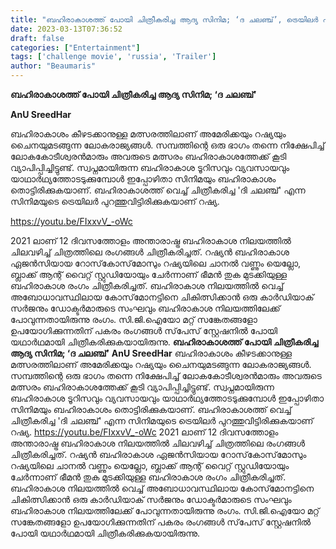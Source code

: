 ```yaml
---
title: "ബഹിരാകാശത്ത് പോയി ചിത്രീകരിച്ച ആദ്യ സിനിമ; ‘ദ ചലഞ്ച്’, ട്രെയിലർ പുറത്തുവിട്ട് റഷ്യ"
date: 2023-03-13T07:36:52
draft: false
categories: ["Entertainment"]
tags: ['challenge movie', 'russia', 'Trailer']
author: "Beaumaris"
---
```


<strong>ബഹിരാകാശത്ത് പോയി ചിത്രീകരിച്ച ആദ്യ സിനിമ; ‘ദ ചലഞ്ച്’</strong>

<strong> AnU SreedHar </strong>

ബഹിരാകാശം കീഴടക്കാനുള്ള മത്സരത്തിലാണ് അമേരിക്കയും റഷ്യയും ചൈനയുമടങ്ങുന്ന ലോകരാജ്യങ്ങൾ. സമ്പത്തിന്റെ ഒരു ഭാഗം തന്നെ നിക്ഷേപിച്ച് ലോകകോടീശ്വരൻമാരും അവരുടെ മത്സരം ബഹിരാകാശത്തേക്ക് കൂടി വ്യാപിപ്പിച്ചിട്ടുണ്ട്. സ്വപ്നമായിരുന്ന ബഹിരാകാശ ടൂറിസവും വ്യവസായവും യാഥാർഥ്യത്തോടടുക്കുമ്പോൾ ഇപ്പോഴിതാ സിനിമയും ബഹിരാകാശം തൊട്ടിരിക്കുകയാണ്. ബഹിരാകാശത്ത് വെച്ച് ചിത്രീകരിച്ച 'ദി ചലഞ്ച്' എന്ന സിനിമയുടെ ട്രെയിലർ പുറത്തുവിട്ടിരിക്കുകയാണ് റഷ്യ.

https://youtu.be/FIxxvV_-oWc

2021 ലാണ് 12 ദിവസത്തോളം അന്താരാഷ്ട്ര ബഹിരാകാശ നിലയത്തില്‍ ചിലവഴിച്ച് ചിത്രത്തിലെ രംഗങ്ങള്‍ ചിത്രീകരിച്ചത്. റഷ്യന്‍ ബഹിരാകാശ ഏജന്‍സിയായ റോസ്‌കോസ്‌മോസും റഷ്യയിലെ ചാനല്‍ വണ്ണും യെല്ലോ, ബ്ലാക്ക് ആന്റ് വൈറ്റ് സ്റ്റുഡിയോയും ചേർന്നാണ് ഭീമൻ തുക മുടക്കിയുള്ള ബഹിരാകാശ രംഗം ചിത്രീകരിച്ചത്. ബഹിരാകാശ നിലയത്തില്‍ വെച്ച് അബോധാവസ്ഥിലായ കോസ്‌മോനട്ടിനെ ചികിത്സിക്കാന്‍ ഒരു കാര്‍ഡിയാക് സര്‍ജനും ഡോക്ടര്‍മാരുടെ സംഘവും ബഹിരാകാശ നിലയത്തിലേക്ക് പോവുന്നതായിരുന്നു രംഗം. സി.ജി.ഐയോ മറ്റ് സ​ങ്കേതങ്ങളോ ഉപയോഗിക്കുന്നതിന് പകരം രംഗങ്ങൾ സ്​പേസ് സ്റ്റേഷനിൽ പോയി യഥാർഥമായി ചിത്രീകരിക്കുകയായിരുന്നു.
**ബഹിരാകാശത്ത് പോയി ചിത്രീകരിച്ച ആദ്യ സിനിമ; ‘ദ ചലഞ്ച്’** **AnU SreedHar** ബഹിരാകാശം കീഴടക്കാനുള്ള മത്സരത്തിലാണ് അമേരിക്കയും റഷ്യയും ചൈനയുമടങ്ങുന്ന ലോകരാജ്യങ്ങൾ. സമ്പത്തിന്റെ ഒരു ഭാഗം തന്നെ നിക്ഷേപിച്ച് ലോകകോടീശ്വരൻമാരും അവരുടെ മത്സരം ബഹിരാകാശത്തേക്ക് കൂടി വ്യാപിപ്പിച്ചിട്ടുണ്ട്. സ്വപ്നമായിരുന്ന ബഹിരാകാശ ടൂറിസവും വ്യവസായവും യാഥാർഥ്യത്തോടടുക്കുമ്പോൾ ഇപ്പോഴിതാ സിനിമയും ബഹിരാകാശം തൊട്ടിരിക്കുകയാണ്. ബഹിരാകാശത്ത് വെച്ച് ചിത്രീകരിച്ച 'ദി ചലഞ്ച്' എന്ന സിനിമയുടെ ട്രെയിലർ പുറത്തുവിട്ടിരിക്കുകയാണ് റഷ്യ. https://youtu.be/FIxxvV_-oWc 2021 ലാണ് 12 ദിവസത്തോളം അന്താരാഷ്ട്ര ബഹിരാകാശ നിലയത്തില്‍ ചിലവഴിച്ച് ചിത്രത്തിലെ രംഗങ്ങള്‍ ചിത്രീകരിച്ചത്. റഷ്യന്‍ ബഹിരാകാശ ഏജന്‍സിയായ റോസ്‌കോസ്‌മോസും റഷ്യയിലെ ചാനല്‍ വണ്ണും യെല്ലോ, ബ്ലാക്ക് ആന്റ് വൈറ്റ് സ്റ്റുഡിയോയും ചേർന്നാണ് ഭീമൻ തുക മുടക്കിയുള്ള ബഹിരാകാശ രംഗം ചിത്രീകരിച്ചത്. ബഹിരാകാശ നിലയത്തില്‍ വെച്ച് അബോധാവസ്ഥിലായ കോസ്‌മോനട്ടിനെ ചികിത്സിക്കാന്‍ ഒരു കാര്‍ഡിയാക് സര്‍ജനും ഡോക്ടര്‍മാരുടെ സംഘവും ബഹിരാകാശ നിലയത്തിലേക്ക് പോവുന്നതായിരുന്നു രംഗം. സി.ജി.ഐയോ മറ്റ് സ​ങ്കേതങ്ങളോ ഉപയോഗിക്കുന്നതിന് പകരം രംഗങ്ങൾ സ്​പേസ് സ്റ്റേഷനിൽ പോയി യഥാർഥമായി ചിത്രീകരിക്കുകയായിരുന്നു.
